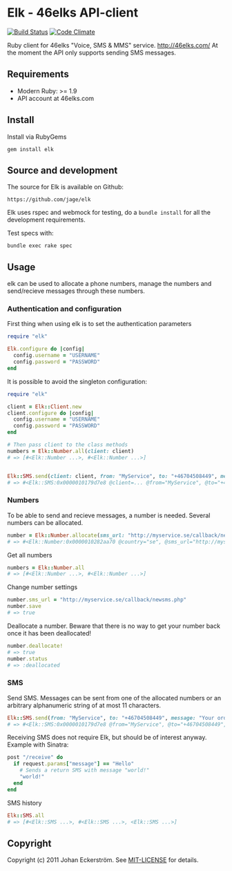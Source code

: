 # Elk - 46elks API-client

[![Build Status](https://travis-ci.org/jage/elk.svg?branch=master)](https://travis-ci.org/jage/elk)
[![Code Climate](https://codeclimate.com/github/jage/elk/badges/gpa.svg)](https://codeclimate.com/github/jage/elk)

Ruby client for 46elks "Voice, SMS & MMS" service. http://46elks.com/
At the moment the API only supports sending SMS messages.

## Requirements

* Modern Ruby: >= 1.9
* API account at 46elks.com

## Install

Install via RubyGems

    gem install elk

## Source and development

The source for Elk is available on Github:

    https://github.com/jage/elk

Elk uses rspec and webmock for testing, do a `bundle install` for all the development requirements.

Test specs with:

    bundle exec rake spec

## Usage

elk can be used to allocate a phone numbers, manage the numbers and send/recieve messages through these numbers.

### Authentication and configuration

First thing when using elk is to set the authentication parameters

```Ruby
require "elk"

Elk.configure do |config|
  config.username = "USERNAME"
  config.password = "PASSWORD"
end
```

It is possible to avoid the singleton configuration:

```Ruby
require "elk"

client = Elk::Client.new
client.configure do |config|
  config.username = "USERNAME"
  config.password = "PASSWORD"
end

# Then pass client to the class methods
numbers = Elk::Number.all(client: client)
# => [#<Elk::Number ...>, #<Elk::Number ...>]


Elk::SMS.send(client: client, from: "MyService", to: "+46704508449", message: "Your order #171 has now been sent!")
# => #<Elk::SMS:0x0000010179d7e8 @client=... @from="MyService", @to="+46704508449", @message="Your order #171 has now been sent!", @message_id="sdc39a7926d37159b6985283e32f43251", @created_at=2011-07-17 16:21:13 +0200, @loaded_at=2011-07-17 16:21:13 +0200>
```

### Numbers

To be able to send and recieve messages, a number is needed. Several numbers can be allocated.

```Ruby
number = Elk::Number.allocate(sms_url: "http://myservice.se/callback/newsms.php", country: "se")
# => #<Elk::Number:0x0000010282aa70 @country="se", @sms_url="http://myservice.se/callback/newsms.php", @status="yes", @number_id="n03e7db70cc06c1ff85e09a2b3f86dd62", @number="+46766861034", @capabilities=[:sms], @loaded_at=2011-07-17 15:23:55 +0200>
```

Get all numbers

```Ruby
numbers = Elk::Number.all
# => [#<Elk::Number ...>, #<Elk::Number ...>]
```

Change number settings

```Ruby
number.sms_url = "http://myservice.se/callback/newsms.php"
number.save
# => true
```

Deallocate a number.
Beware that there is no way to get your number back once it has been deallocated!

```Ruby
number.deallocate!
# => true
number.status
# => :deallocated
```

### SMS

Send SMS. Messages can be sent from one of the allocated numbers or an arbitrary alphanumeric string of at most 11 characters.

```Ruby
Elk::SMS.send(from: "MyService", to: "+46704508449", message: "Your order #171 has now been sent!")
# => #<Elk::SMS:0x0000010179d7e8 @from="MyService", @to="+46704508449", @message="Your order #171 has now been sent!", @message_id="sdc39a7926d37159b6985283e32f43251", @created_at=2011-07-17 16:21:13 +0200, @loaded_at=2011-07-17 16:21:13 +0200>
```

Receiving SMS does not require Elk, but should be of interest anyway.
Example with Sinatra:

```Ruby
post "/receive" do
  if request.params["message"] == "Hello"
    # Sends a return SMS with message "world!"
    "world!"
  end
end
```

SMS history

```Ruby
Elk::SMS.all
# => [#<Elk::SMS ...>, #<Elk::SMS ...>, <Elk::SMS ...>]
```

## Copyright

Copyright (c) 2011 Johan Eckerström. See [MIT-LICENSE](MIT-LICENSE) for details.
